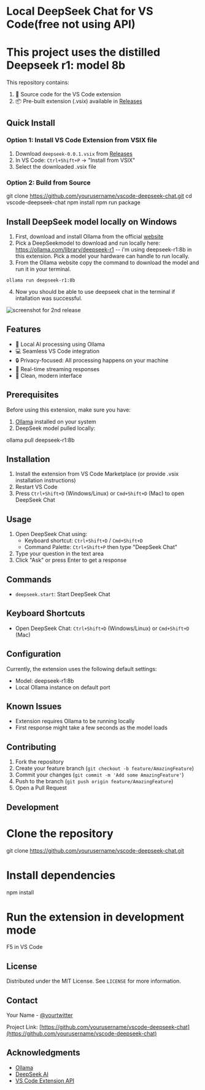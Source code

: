 # Local DeepSeek Chat for VS Code(free not using API)
# This project uses the distilled Deepseek r1: model 8b

This repository contains:
1. 🔧 Source code for the VS Code extension
2. 📦 Pre-built extension (.vsix) available in [Releases](link-to-releases)

## Quick Install

### Option 1: Install VS Code Extension from VSIX file
1. Download `deepseek-0.0.1.vsix` from [Releases](link-to-releases)
2. In VS Code: `Ctrl+Shift+P` → "Install from VSIX"
3. Select the downloaded .vsix file

### Option 2: Build from Source
git clone https://github.com/yourusername/vscode-deepseek-chat.git
cd vscode-deepseek-chat
npm install
npm run package

## Install DeepSeek model locally on  Windows
1. First, download and install Ollama from the official <a href="https://ollama.com/download">website</a>
2. Pick a DeepSeekmodel to download and run locally here: <a href="https://ollama.com/library/deepseek-r1">https://ollama.com/library/deepseek-r1</a>
-- i'm using deepseek-r1:8b in this extension. Pick a model your hardware can handle to run locally.
3. From the Ollama website copy the command to download the model and run it in your terminal. 
```console
ollama run deepseek-r1:8b
```
4. Now you should be able to use deepseek chat in the terminal if intallation was successful.


![screenshot for 2nd release](https://github.com/user-attachments/assets/a839fdf8-5ed0-40bc-b604-832fbc1cd693)



## Features

- 🤖 Local AI processing using Ollama
- 💻 Seamless VS Code integration
- 🔒 Privacy-focused: All processing happens on your machine
- 📝 Real-time streaming responses
- 🎨 Clean, modern interface

## Prerequisites

Before using this extension, make sure you have:

1. [Ollama](https://ollama.ai/) installed on your system
2. DeepSeek model pulled locally:

ollama pull deepseek-r1:8b

## Installation

1. Install the extension from VS Code Marketplace (or provide .vsix installation instructions)
2. Restart VS Code
3. Press `Ctrl+Shift+D` (Windows/Linux) or `Cmd+Shift+D` (Mac) to open DeepSeek Chat

## Usage

1. Open DeepSeek Chat using:
   - Keyboard shortcut: `Ctrl+Shift+D` / `Cmd+Shift+D`
   - Command Palette: `Ctrl+Shift+P` then type "DeepSeek Chat"
2. Type your question in the text area
3. Click "Ask" or press Enter to get a response

## Commands

- `deepseek.start`: Start DeepSeek Chat

## Keyboard Shortcuts

- Open DeepSeek Chat: `Ctrl+Shift+D` (Windows/Linux) or `Cmd+Shift+D` (Mac)

## Configuration

Currently, the extension uses the following default settings:
- Model: deepseek-r1:8b
- Local Ollama instance on default port

## Known Issues

- Extension requires Ollama to be running locally
- First response might take a few seconds as the model loads

## Contributing

1. Fork the repository
2. Create your feature branch (`git checkout -b feature/AmazingFeature`)
3. Commit your changes (`git commit -m 'Add some AmazingFeature'`)
4. Push to the branch (`git push origin feature/AmazingFeature`)
5. Open a Pull Request

## Development

# Clone the repository
git clone https://github.com/yourusername/vscode-deepseek-chat.git

# Install dependencies
npm install

# Run the extension in development mode
F5 in VS Code

## License

Distributed under the MIT License. See `LICENSE` for more information.

## Contact

Your Name - [@yourtwitter](https://twitter.com/yourtwitter)

Project Link: [https://github.com/yourusername/vscode-deepseek-chat](https://github.com/yourusername/vscode-deepseek-chat)

## Acknowledgments

- [Ollama](https://ollama.ai/)
- [DeepSeek AI](https://deepseek.ai/)
- [VS Code Extension API](https://code.visualstudio.com/api)
